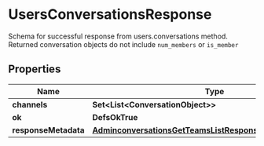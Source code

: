 

# UsersConversationsResponse

Schema for successful response from users.conversations method. Returned conversation objects do not include `num_members` or `is_member`

## Properties

| Name | Type | Description | Notes |
|------------ | ------------- | ------------- | -------------|
|**channels** | **Set&lt;List&lt;ConversationObject&gt;&gt;** |  |  |
|**ok** | **DefsOkTrue** |  |  |
|**responseMetadata** | [**AdminconversationsGetTeamsListResponseResponseMetadata**](AdminconversationsGetTeamsListResponseResponseMetadata.md) |  |  [optional] |



